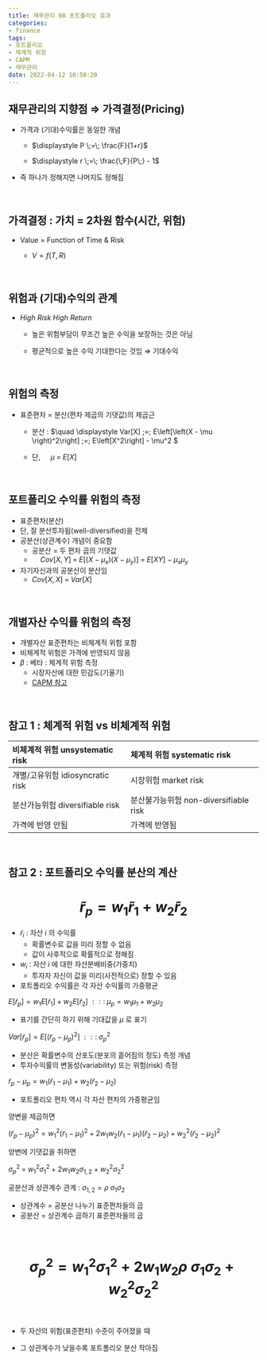 ```yaml
---
title: 재무관리 08 포트폴리오 효과
categories: 
- finance
tags:
- 포트폴리오
- 체계적 위험
- CAPM
- 재무관리
date: 2022-04-12 10:50:20
---
```


## 재무관리의 지향점 $\Rightarrow$ 가격결정(Pricing)

- 가격과 (기대)수익률은 동일한 개념

  - $\displaystyle P \;=\; \frac{F}{1+r}$

  - $\displaystyle r \;=\; \frac{\;F}{P\;} - 1$

- 즉 하나가 정해지면 나머지도 정해짐

<br>

## 가격결정 : 가치 = 2차원 함수(시간, 위험)

- Value = Function of Time & Risk
  
  - $V = f(T, R)$

<br>

## 위험과 (기대)수익의 관계

- *High Risk High Return*

  - 높은 위험부담이 무조건 높은 수익을 보장하는 것은 아님

  - 평균적으로 높은 수익 기대한다는 것임 $\Rightarrow$ 기대수익

<br>

## 위험의 측정

- 표준편차 = 분산(편차 제곱의 기댓값)의 제곱근

  - 분산 : $\quad \displaystyle Var[X] \;=\; E\left[\left(X - \mu \right)^2\right] \;=\; E\left[X^2\right] - \mu^2 $

  - 단, $\quad \mu \;=\; E[X]$

<br>

## 포트폴리오 수익률 위험의 측정

- 표준편차(분산)
- 단, 잘 분산투자됨(well-diversified)을 전제
- 공분산(상관계수) 개념이 중요함
  - 공분산 = 두 편차 곱의 기댓값
  - $\quad \displaystyle Cov[X,Y] \;=\; E\left[\left(X - \mu_x \right)\left(X - \mu_y \right)\right] \;=\; E\left[XY\right] - \mu_x \mu_y$
- 자기자신과의 공분산이 분산임
  - $Cov[X,X] \;=\; Var[X]$

<br>

## 개별자산 수익률 위험의 측정

- 개별자산 표준편차는 비체계적 위험 포함
- 비체계적 위험은 가격에 반영되지 않음
- $\beta$ : 베타 : 체계적 위험 측정
  - 시장자산에 대한 민감도(기울기)
  - [CAPM 참고](/finance/capm)

<br>

## 참고 1 : 체계적 위험 vs 비체계적 위험

| 비체계적 위험 unsystematic risk | 체계적 위험 systematic risk |
|:---|:---|
| 개별/고유위험 idiosyncratic risk | 시장위험 market risk |
| 분산가능위험 diversifiable risk | 분산불가능위험 non-diversifiable risk |
| 가격에 반영 안됨 | 가격에 반영됨 |

<br>

## 참고 2 : 포트폴리오 수익률 분산의 계산

# $$\tilde{r}_p = w_1\tilde{r}_1 + w_2\tilde{r}_2$$

- $\tilde{r}_i$ : 자산 $i$ 의 수익률
  - 확률변수로 값을 미리 정할 수 없음
  - 값이 사후적으로 확률적으로 정해짐
- $w_i$ : 자산 $i$ 에 대한 자산분배비중(가중치)
  - 투자자 자신이 값을 미리(사전적으로) 정할 수 있음
- 포트폴리오 수익률은 각 자산 수익률의 가중평균

$E[\tilde{r}_p] = w_1E[\tilde{r}_1] + w_2E[\tilde{r}_2] \; ::: \;\mu_p = w_1\mu_1 + w_2\mu_2$

- 표기를 간단히 하기 위해 기대값을 $\mu$ 로 표기

$Var[\tilde{r}_p] = E[(\tilde{r}_p - \mu_p)^2] \; ::: \;\sigma_p^2$

- 분산은 확률변수의 산포도(분포의 흩어짐의 정도) 측정 개념
- 투자수익률의 변동성(variability) 또는 위험(risk) 측정

$\tilde{r}_p - \mu_p = w_1(\tilde{r}_1 - \mu_1) + w_2(\tilde{r}_2 - \mu_2)$

- 포트폴리오 편차 역시 각 자산 편차의 가중평균임

양변을 제곱하면

$( \tilde{r}_p - \mu_p )^2 = w_1^2 ( \tilde{r}_1 - \mu_1 )^2 +
2w_1w_2 ( \tilde{r}_1 - \mu_1 ) ( \tilde{r}_2 - \mu_2 ) + w_2^2 ( \tilde{r}_2 - \mu_2 )^2$

양변에 기댓값을 취하면

$\sigma_p^2 \; = \; w_1^2\sigma_1^2 +2w_1w_2\sigma_{1,2} + w_2^2\sigma_2^2$

공분산과 상관계수 관계 : $\sigma_{1,2} = \rho\;\sigma_1\sigma_2$

- 상관계수 = 공분산 나누기 표준편차들의 곱
- 공분산 = 상관계수 곱하기 표준편차들의 곱

<br>

# $$ \sigma_p^2 = w_1^2\sigma_1^2 + 2w_1w_2\rho\;\sigma_1\sigma_2 + w_2^2\sigma_2^2 $$

<br>

- 두 자산의 위험(표준편차) 수준이 주어졌을 때

- 그 상관계수가 낮을수록 포트폴리오 분산 작아짐

<br>